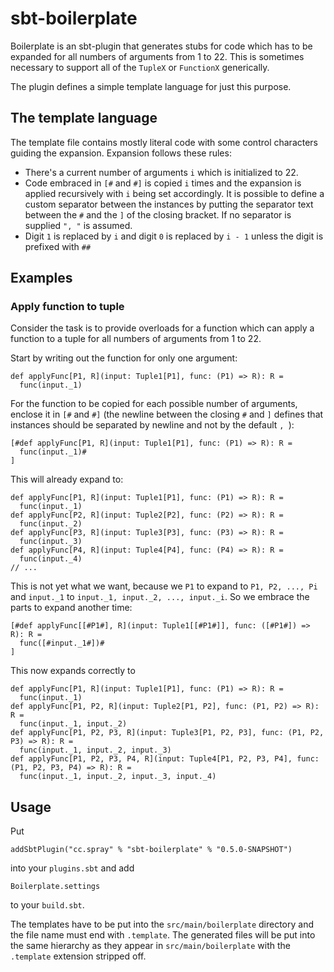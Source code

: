 # sbt-boilerplate

Boilerplate is an sbt-plugin that generates stubs for code which has to be expanded
for all numbers of arguments from 1 to 22. This is sometimes necessary to support
all of the `TupleX` or `FunctionX` generically.

The plugin defines a simple template language for just this purpose.

## The template language

The template file contains mostly literal code with some control characters guiding the
expansion. Expansion follows these rules:

 - There's a current number of arguments `i` which is initialized to 22.
 - Code embraced in `[#` and `#]` is copied `i` times and the expansion is applied
   recursively with `i` being set accordingly. It is possible to define a custom separator
   between the instances by putting the separator text between the `#` and the `]` of the closing
   bracket. If no separator is supplied `", "` is assumed.
 - Digit `1` is replaced by `i` and digit `0` is replaced by `i - 1` unless the digit is
   prefixed with `##`

## Examples

### Apply function to tuple

Consider the task is to provide overloads for a function which can apply a function to
a tuple for all numbers of arguments from 1 to 22.

Start by writing out the function for only one argument:

    def applyFunc[P1, R](input: Tuple1[P1], func: (P1) => R): R =
      func(input._1)

For the function to be copied for each possible number of arguments, enclose it in `[#`
and `#]` (the newline between the closing `#` and `]` defines that instances should be
separated by newline and not by the default `, `):

    [#def applyFunc[P1, R](input: Tuple1[P1], func: (P1) => R): R =
      func(input._1)#
    ]

This will already expand to:

    def applyFunc[P1, R](input: Tuple1[P1], func: (P1) => R): R =
      func(input._1)
    def applyFunc[P2, R](input: Tuple2[P2], func: (P2) => R): R =
      func(input._2)
    def applyFunc[P3, R](input: Tuple3[P3], func: (P3) => R): R =
      func(input._3)
    def applyFunc[P4, R](input: Tuple4[P4], func: (P4) => R): R =
      func(input._4)
    // ...

This is not yet what we want, because we `P1` to expand to
`P1, P2, ..., Pi` and `input._1` to `input._1, input._2, ..., input._i`. So we embrace the
parts to expand another time:

    [#def applyFunc[[#P1#], R](input: Tuple1[[#P1#]], func: ([#P1#]) => R): R =
      func([#input._1#])#
    ]

This now expands correctly to

    def applyFunc[P1, R](input: Tuple1[P1], func: (P1) => R): R =
      func(input._1)
    def applyFunc[P1, P2, R](input: Tuple2[P1, P2], func: (P1, P2) => R): R =
      func(input._1, input._2)
    def applyFunc[P1, P2, P3, R](input: Tuple3[P1, P2, P3], func: (P1, P2, P3) => R): R =
      func(input._1, input._2, input._3)
    def applyFunc[P1, P2, P3, P4, R](input: Tuple4[P1, P2, P3, P4], func: (P1, P2, P3, P4) => R): R =
      func(input._1, input._2, input._3, input._4)

## Usage

Put

    addSbtPlugin("cc.spray" % "sbt-boilerplate" % "0.5.0-SNAPSHOT")

into your `plugins.sbt` and add

    Boilerplate.settings

to your `build.sbt`.

The templates have to be put into the `src/main/boilerplate` directory and the file name
must end with `.template`. The generated files will be put into the same hierarchy as they
appear in `src/main/boilerplate` with the `.template` extension stripped off.